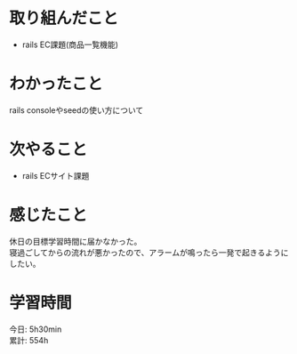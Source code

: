 # 取り組んだこと       
- rails EC課題(商品一覧機能)
# わかったこと  
rails consoleやseedの使い方について  
# 次やること  
- rails ECサイト課題
# 感じたこと  
休日の目標学習時間に届かなかった。  
寝過ごしてからの流れが悪かったので、アラームが鳴ったら一発で起きるようにしたい。  
# 学習時間  
今日: 5h30min      
累計: 554h      
